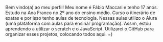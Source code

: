 Bem vindo(a) ao meu perfil! Meu nome é Fábio Maccari e tenho 17 anos.
Estudo na Ana Franco no 2º ano do ensino médio.
Curso o itinerário de exatas e por isso tenho aulas de tecnologia. 
Nessas aulas utilizo o Alura (uma plataforma com aulas para ensinar programação).
Assim, estou aprendendo a utilizar o scratch e o JavaScript.
Utilizarei o GitHub para organizar esses projetos, colocando todos aqui. =)
